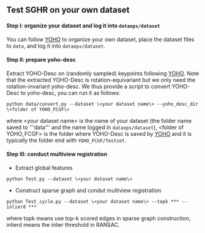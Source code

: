 ## Test SGHR on your own dataset

#### Step I: organize your dataset and log it into ```dataops/dataset```
You can follow [YOHO](https://github.com/HpWang-whu/YOHO/tree/master/others) to organize your own dataset, place the dataset files to ```data```, and log it into ```dataops/dataset```.

#### Step II: prepare yoho-desc
Extract YOHO-Desc on (randomly sampled) keypoints following [YOHO](https://github.com/HpWang-whu/YOHO/tree/master/others). Note that the extracted YOHO-Desc is rotation-equivariant but we only need the rotation-invariant yoho-desc.
We thus provide a script to convert YOHO-Desc to yoho-desc, you can run it as follows:
```
python data/convert.py --dataset \<your dataset name\> --yoho_desc_dir \<folder of YOHO_FCGF\>
```
where \<your dataset name\> is the name of your dataset (the folder name saved to '''data''' and the name logged in ```dataops/dataset```),  \<folder of YOHO_FCGF\> is the folder where YOHO-Desc is saved by [YOHO](https://github.com/HpWang-whu/YOHO/tree/master/others) and it is typically the folder end with ```YOHO_FCGF/Testset```.

#### Step III: conduct multiview registration
- Extract global features
```
python Test.py --dataset \<your dataset name\>
```
- Construct sparse graph and condut multiview registration
```
python Test_cycle.py --dataset \<your dataset name\> --topk *** --inlierd ***
```
where topk means use top-k scored edges in sparse graph construction, inlierd means the inlier threshold in RANSAC.